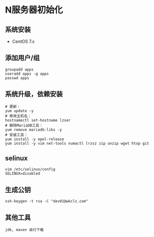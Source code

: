 # N服务器初始化

## 系统安装
- CentOS 7.x


## 添加用户/组
```shell scrip
groupadd apps
useradd apps -g apps
passwd apps
```


## 系统升级，依赖安装
```shell scrip
# 更新：
yum update -y
# 修改主机名：
hostnamectl set-hostname lzser
# 删除MariaDB工具：
yum remove mariadb-libs -y
# 安装工具： 
yum install -y epel-release
yum install -y vim net-tools numactl lrzsz zip unzip wget htop git 

```

## selinux
```shell script
vim /etc/selinux/config
SELINUX=disabled
```


## 生成公钥
```shell script
ssh-keygen -t rsa -C "dev01@wkclz.com"
```

## 其他工具
```shell script
jdk, maven 自行下载
```

